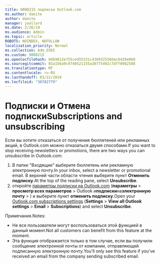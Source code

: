 ```yaml
---
title: 9000215 подписки Outlook.com
ms.author: daeite
author: daeite
manager: joallard
ms.date: 2/26/19
ms.audience: Admin
ms.topic: article
ROBOTS: NOINDEX, NOFOLLOW
localization_priority: Normal
ms.collection: Adm_O365
ms.custom: 9000215
ms.openlocfilehash: 04b9812e755ced55331c436932558dac6420e060
ms.sourcegitcommit: 03a156a9c9740521155a30775492c7dff0982588
ms.translationtype: MT
ms.contentlocale: ru-RU
ms.lasthandoff: 03/22/2019
ms.locfileid: "30782779"
---
```

# <a name="subscriptions-and-unsubscribing"></a><span data-ttu-id="35a2b-102">Подписки и Отмена подписки</span><span class="sxs-lookup"><span data-stu-id="35a2b-102">Subscriptions and unsubscribing</span></span>

<span data-ttu-id="35a2b-103">Если вы хотите отказаться от получения бюллетеней или рекламных акций, в Outlook.com можно отказаться двумя способами.</span><span class="sxs-lookup"><span data-stu-id="35a2b-103">If you want to stop receiving newsletters or promotions, there are two ways you can unsubscribe in Outlook.com:</span></span>

1. <span data-ttu-id="35a2b-104">В папке "Входящие" выберите бюллетень или рекламную электронную почту.</span><span class="sxs-lookup"><span data-stu-id="35a2b-104">In your inbox, select a newsletter or promotional email.</span></span> <span data-ttu-id="35a2b-105">В верхней части области чтения выберите пункт **Отменить подписку**.</span><span class="sxs-lookup"><span data-stu-id="35a2b-105">At the top of the reading pane, select **Unsubscribe**.</span></span>
2. <span data-ttu-id="35a2b-106">откройте [параметры подписки на Outlook.com](https://outlook.live.com/mail/options/mail/brandsSubscriptions) (**параметры** > **просмотр всех параметров** > Outlook и**подписки**на**электронную почту** > ) и выберите пункт **отменить подписку**.</span><span class="sxs-lookup"><span data-stu-id="35a2b-106">Open your [Outlook.com subscriptions settings](https://outlook.live.com/mail/options/mail/brandsSubscriptions) (**Settings** > **View all Outlook settings** > **Email** > **Subscriptions**) and select **Unsubscribe**.</span></span>

<span data-ttu-id="35a2b-107">Примечания.</span><span class="sxs-lookup"><span data-stu-id="35a2b-107">Notes:</span></span>

- <span data-ttu-id="35a2b-108">Не все пользователи могут воспользоваться этой функцией в данный момент.</span><span class="sxs-lookup"><span data-stu-id="35a2b-108">Not all customers can benefit from this feature at the moment.</span></span>
- <span data-ttu-id="35a2b-109">Эта функция отображается только в том случае, если вы получили сообщение электронной почты от компании, отправляющей подписанную электронную почту.</span><span class="sxs-lookup"><span data-stu-id="35a2b-109">You'll only see this feature if you've received an email from the company sending subscribed email.</span></span>
